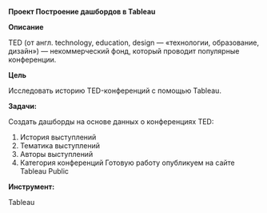 **Проект Построение дашбордов в Tableau**

**Описание**

TED (от англ. technology, education, design — «технологии, образование, дизайн») — некоммерческий фонд, который проводит популярные конференции. 

**Цель**

Исследовать историю TED-конференций с помощью Tableau.

**Задачи:**

Создать дашборды на основе данных о конференциях TED:
1. История выступлений
2. Тематика выступлений
3. Авторы выступлений
4. Категория конференций
Готовую работу опубликуем на сайте Tableau Public

**Инструмент:**

Tableau
